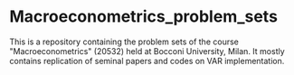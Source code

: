 # Macroeconometrics_problem_sets
This is a repository containing the problem sets of the course "Macroeconometrics" (20532) held at Bocconi University, Milan. It mostly contains replication of seminal papers and codes on VAR implementation.
